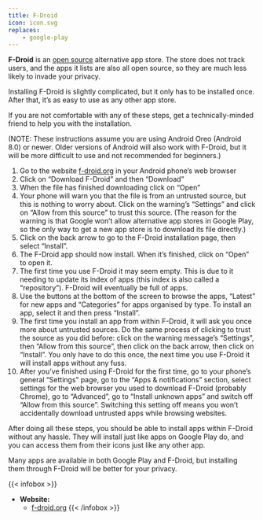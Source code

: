 ```yaml
---
title: F-Droid
icon: icon.svg
replaces:
    - google-play
---
```


**F-Droid** is an [open source][floss] alternative app store. The store does not track users, and the apps it lists are also all open source, so they are much less likely to invade your privacy.

Installing F-Droid is slightly complicated, but it only has to be installed once. After that, it’s as easy to use as any other app store.

If you are not comfortable with any of these steps, get a technically-minded friend to help you with the installation.

(NOTE: These instructions assume you are using Android Oreo (Android 8.0) or newer. Older versions of Android will also work with F-Droid, but it will be more difficult to use and not recommended for beginners.)

1. Go to the website [f-droid.org][fdroid] in your Android phone’s web browser
2. Click on “Download F-Droid” and then “Download”
3. When the file has finished downloading click on “Open”
4. Your phone will warn you that the file is from an untrusted source, but this is nothing to worry about. Click on the warning’s “Settings” and click on “Allow from this source” to trust this source. (The reason for the warning is that Google won’t allow alternative app stores in Google Play, so the only way to get a new app store is to download its file directly.)
5. Click on the back arrow to go to the F-Droid installation page, then select “Install”.
6. The F-Droid app should now install. When it’s finished, click on “Open” to open it.
7. The first time you use F-Droid it may seem empty. This is due to it needing to update its index of apps (this index is also called a “repository”). F-Droid will eventually be full of apps.
8. Use the buttons at the bottom of the screen to browse the apps, “Latest” for new apps and “Categories” for apps organised by type. To install an app, select it and then press “Install”.
9. The first time you install an app from within F-Droid, it will ask you once more about untrusted sources. Do the same process of clicking to trust the source as you did before: click on the warning message’s “Settings”, then “Allow from this source”, then click on the back arrow, then click on “Install”. You only have to do this once, the next time you use F-Droid it will install apps without any fuss.
10. After you’ve finished using F-Droid for the first time, go to your phone’s general “Settings” page, go to the “Apps & notifications” section, select settings for the web browser you used to download F-Droid (probably Chrome), go to “Advanced”, go to “Install unknown apps” and switch off “Allow from this source”. Switching this setting off means you won’t accidentally download untrusted apps while browsing websites.

After doing all these steps, you should be able to install apps within F-Droid without any hassle. They will install just like apps on Google Play do, and you can access them from their icons just like any other app.

Many apps are available in both Google Play and F-Droid, but installing them through F-Droid will be better for your privacy.

{{< infobox >}}
- **Website:**
    - [f-droid.org](https://f-droid.org/)
{{< /infobox >}}

[floss]: https://web.archive.org/web/20180904102804/https://switching.social/what-is-open-source-software/
[fdroid]: https://f-droid.org/
